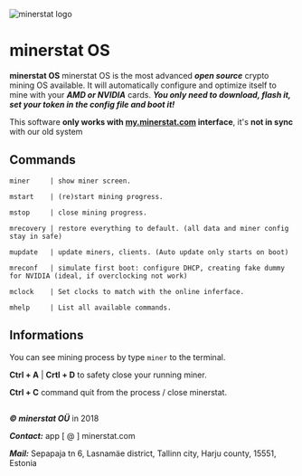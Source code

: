 ![minerstat logo](https://cdn.rawgit.com/minerstat/minerstat-asic/master/docs/logo_full.svg)

# minerstat OS

**minerstat OS** minerstat OS is the most advanced ***open source*** crypto mining OS available. It will automatically configure and optimize itself to mine with your ***AMD or NVIDIA*** cards. ***You only need to download, flash it, set your token in the config file and boot it!***

This software **only works with [my.minerstat.com](https://my.minerstat.com) interface**, it's **not in sync** with our old system

## Commands

```
miner     | show miner screen.

mstart    | (re)start mining progress.

mstop     | close mining progress.

mrecovery | restore everything to default. (all data and miner config stay in safe)

mupdate   | update miners, clients. (Auto update only starts on boot)

mreconf   | simulate first boot: configure DHCP, creating fake dummy for NVIDIA (ideal, if overclocking not work)

mclock    | Set clocks to match with the online inferface.

mhelp     | List all available commands.

```

## Informations

You can see mining process by type `miner` to the terminal.

**Ctrl + A** | **Crtl + D** to safety close your running miner.

**Ctrl + C** command quit from the process / close minerstat.


## 

***© minerstat OÜ*** in 2018


***Contact:*** app [ @ ] minerstat.com 


***Mail:*** Sepapaja tn 6, Lasnamäe district, Tallinn city, Harju county, 15551, Estonia

## 
